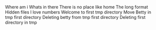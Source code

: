 Where am i
Whats in there
There is no place like home
The long format
Hidden files
I love numbers
Welcome to first tmp directory
Move Betty in tmp first directory
Deleting betty from tmp first directory
Deleting first directory in tmp
